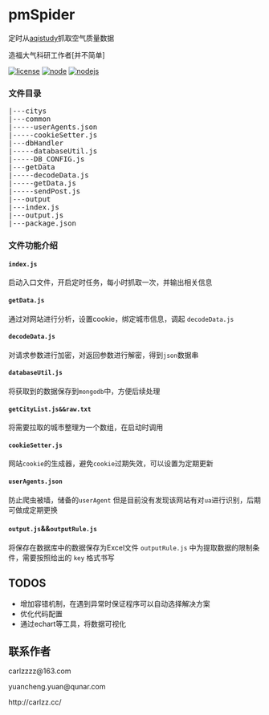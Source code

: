# pmSpider
<p>定时从<a href="https://www.aqistudy.cn/">aqistudy</a>抓取空气质量数据</p>
<p>造福大气科研工作者[并不简单]</p>

[![license](https://img.shields.io/badge/license-MIT-brightgreen.svg)]()
[![node](https://img.shields.io/badge/npm-3.10.8-blue.svg)]()
[![nodejs](https://img.shields.io/badge/nodejs-v6.9.1-orange.svg)]()


### 文件目录

<pre>
|---citys
|---common
|-----userAgents.json
|-----cookieSetter.js
|---dbHandler
|-----databaseUtil.js
|-----DB_CONFIG.js
|---getData
|-----decodeData.js
|-----getData.js
|-----sendPost.js
|---output
|---index.js
|---output.js
|---package.json
</pre>

### 文件功能介绍

#### `index.js`
启动入口文件，开启定时任务，每小时抓取一次，并输出相关信息

#### `getData.js`
通过对网站进行分析，设置cookie，绑定城市信息，调起  `decodeData.js` 

#### `decodeData.js`
对请求参数进行加密，对返回参数进行解密，得到`json`数据串

#### `databaseUtil.js`
将获取到的数据保存到`mongodb`中，方便后续处理

#### `getCityList.js&&raw.txt`
将需要拉取的城市整理为一个数组，在启动时调用

#### `cookieSetter.js`
网站`cookie`的生成器，避免`cookie`过期失效，可以设置为定期更新

#### `userAgents.json`
防止爬虫被墙，储备的`userAgent`
但是目前没有发现该网站有对`ua`进行识别，后期可做成定期更换

#### `output.js`&&`outputRule.js`
将保存在数据库中的数据保存为Excel文件
`outputRule.js` 中为提取数据的限制条件，需要按照给出的 `key` 格式书写 

## TODOS
<ul>
  <li>增加容错机制，在遇到异常时保证程序可以自动选择解决方案</li>
  <li>优化代码配置</li>
  <li>通过echart等工具，将数据可视化</li>
</ul>


## 联系作者

<p>carlzzzz@163.com</p>
<p>yuancheng.yuan@qunar.com</p>
<p>http://carlzz.cc/</p>




